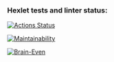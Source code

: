 ### Hexlet tests and linter status:
[![Actions Status](https://github.com/dd357/php-project-45/actions/workflows/hexlet-check.yml/badge.svg)](https://github.com/dd357/php-project-45/actions)

[![Maintainability](https://api.codeclimate.com/v1/badges/697408837dbec27720bb/maintainability)](https://codeclimate.com/github/dd357/php-project-45/maintainability)

[![Brain-Even](https://asciinema.org/a/699937)](https://asciinema.org/a/699937)
